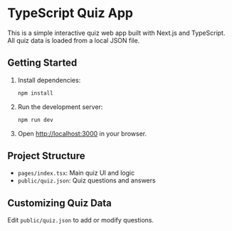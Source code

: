 # TypeScript Quiz App

This is a simple interactive quiz web app built with Next.js and TypeScript. All quiz data is loaded from a local JSON file.

## Getting Started

1. Install dependencies:
   ```bash
   npm install
   ```
2. Run the development server:
   ```bash
   npm run dev
   ```
3. Open [http://localhost:3000](http://localhost:3000) in your browser.

## Project Structure
- `pages/index.tsx`: Main quiz UI and logic
- `public/quiz.json`: Quiz questions and answers

## Customizing Quiz Data
Edit `public/quiz.json` to add or modify questions.
